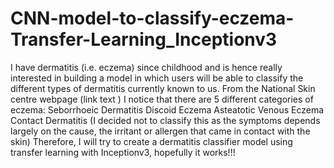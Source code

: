 # CNN-model-to-classify-eczema-Transfer-Learning_Inceptionv3
I have dermatitis (i.e. eczema) since childhood and is hence really interested in building a model in which users will be able to classify the different types of dermatitis currently known to us.  From the National Skin centre webpage (link text ) I notice that there are 5 different categories of eczema:  Seborrhoeic Dermatitis Discoid Eczema Asteatotic Venous Eczema Contact Dermatitis (I decided not to classify this as the symptoms depends largely on the cause, the irritant or allergen that came in contact with the skin) Therefore, I will try to create a dermatitis classifier model using transfer learning with Inceptionv3, hopefully it works!!!
